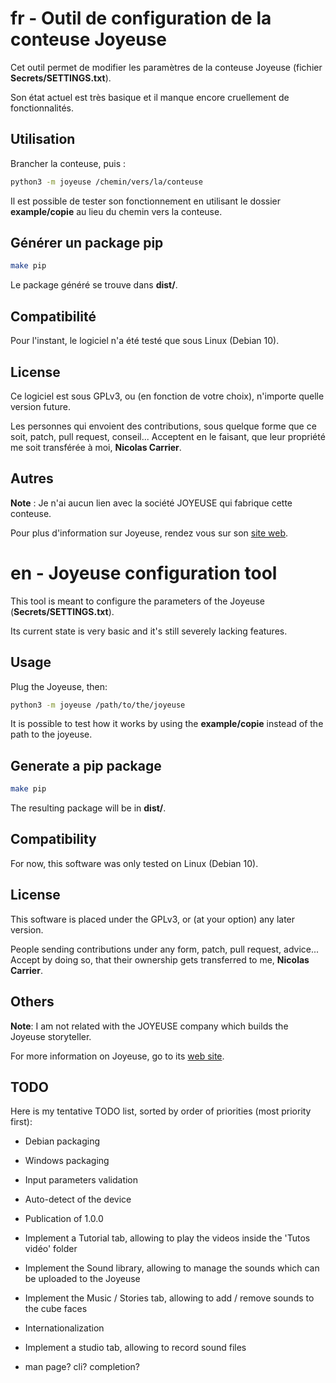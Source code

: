 # fr - Outil de configuration de la conteuse Joyeuse

Cet outil permet de modifier les paramètres de la conteuse Joyeuse
(fichier **Secrets/SETTINGS.txt**).

Son état actuel est très basique et il manque encore cruellement de
fonctionnalités.

## Utilisation

Brancher la conteuse, puis :

```sh
python3 -m joyeuse /chemin/vers/la/conteuse
```

Il est possible de tester son fonctionnement en utilisant le dossier
**example/copie** au lieu du chemin vers la conteuse.

## Générer un package pip

```sh
make pip
```

Le package généré se trouve dans **dist/**.

## Compatibilité

Pour l'instant, le logiciel n'a été testé que sous Linux (Debian 10).

## License

Ce logiciel est sous GPLv3, ou (en fonction de votre choix), n'importe quelle
version future.

Les personnes qui envoient des contributions, sous quelque forme que ce soit,
patch, pull request, conseil... Acceptent en le faisant, que leur propriété me
soit transférée à moi, **Nicolas Carrier**.

## Autres

**Note** : Je n'ai aucun lien avec la société JOYEUSE qui fabrique cette
conteuse.

Pour plus d'information sur Joyeuse, rendez vous sur son
[site web](https://www.joyeuse.io/).

# en - Joyeuse configuration tool

This tool is meant to configure the parameters of the Joyeuse
(**Secrets/SETTINGS.txt**).

Its current state is very basic and it's still severely lacking features.

## Usage

Plug the Joyeuse, then:

```sh
python3 -m joyeuse /path/to/the/joyeuse
```

It is possible to test how it works by using the **example/copie** instead of
the path to the joyeuse.

## Generate a pip package

```sh
make pip
```

The resulting package will be in **dist/**.

## Compatibility

For now, this software was only tested on Linux (Debian 10).

## License

This software is placed under the GPLv3, or (at your option) any later version.

People sending contributions under any form, patch, pull request, advice...
Accept by doing so, that their ownership gets transferred to me,
**Nicolas Carrier**.

## Others

**Note**: I am not related with the JOYEUSE company which builds the Joyeuse
storyteller.

For more information on Joyeuse, go to its [web site](https://www.joyeuse.io/).

## TODO

Here is my tentative TODO list, sorted by order of priorities (most priority
first):

 * Debian packaging
 * Windows packaging
 * Input parameters validation
 * Auto-detect of the device
 * Publication of 1.0.0
 * Implement a Tutorial tab, allowing to play the videos inside the
   'Tutos vidéo' folder
 * Implement the Sound library, allowing to manage the sounds which can be
   uploaded to the Joyeuse
 * Implement the Music / Stories tab, allowing to add / remove sounds to the
   cube faces
 * Internationalization
 * Implement a studio tab, allowing to record sound files

 * man page? cli? completion?
